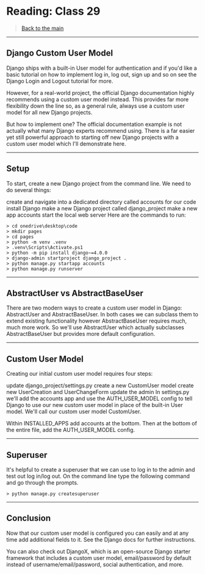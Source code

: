 # Reading: Class 29

> [Back to the main](./README.md)

---

## Django Custom User Model

Django ships with a built-in User model for authentication and if you'd like a basic tutorial on how to implement log in, log out, sign up and so on see the Django Login and Logout tutorial for more.

However, for a real-world project, the official Django documentation highly recommends using a custom user model instead. This provides far more flexibility down the line so, as a general rule, always use a custom user model for all new Django projects.

But how to implement one? The official documentation example is not actually what many Django experts recommend using. There is a far easier yet still powerful approach to starting off new Django projects with a custom user model which I'll demonstrate here.

---

## Setup

To start, create a new Django project from the command line. We need to do several things:

create and navigate into a dedicated directory called accounts for our code
install Django
make a new Django project called django_project
make a new app accounts
start the local web server
Here are the commands to run:

    > cd onedrive\desktop\code
    > mkdir pages
    > cd pages
    > python -m venv .venv
    > .venv\Scripts\Activate.ps1
    > python -m pip install django~=4.0.0
    > django-admin startproject django_project .
    > python manage.py startapp accounts
    > python manage.py runserver

---

## AbstractUser vs AbstractBaseUser

There are two modern ways to create a custom user model in Django: AbstractUser and AbstractBaseUser. In both cases we can subclass them to extend existing functionality however AbstractBaseUser requires much, much more work.
So we'll use AbstractUser which actually subclasses AbstractBaseUser but provides more default configuration.

---

## Custom User Model

Creating our initial custom user model requires four steps:

update django_project/settings.py
create a new CustomUser model
create new UserCreation and UserChangeForm
update the admin
In settings.py we'll add the accounts app and use the AUTH_USER_MODEL config to tell Django to use our new custom user model in place of the built-in User model. We'll call our custom user model CustomUser.

Within INSTALLED_APPS add accounts at the bottom. Then at the bottom of the entire file, add the AUTH_USER_MODEL config.

---

## Superuser

It's helpful to create a superuser that we can use to log in to the admin and test out log in/log out. On the command line type the following command and go through the prompts.

    > python manage.py createsuperuser

---

## Conclusion

Now that our custom user model is configured you can easily and at any time add additional fields to it. See the Django docs for further instructions.

You can also check out DjangoX, which is an open-source Django starter framework that includes a custom user model, email/password by default instead of username/email/password, social authentication, and more.
